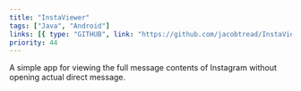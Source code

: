 ```yaml
---
title: "InstaViewer"
tags: ["Java", "Android"]
links: [{ type: "GITHUB", link: "https://github.com/jacobtread/InstaViewer" }]
priority: 44
---
```


A simple app for viewing the full message contents of Instagram without opening actual direct
message.
